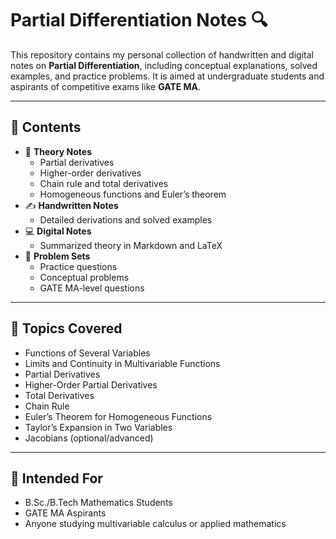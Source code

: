 # Partial Differentiation Notes 🔍

This repository contains my personal collection of handwritten and digital notes on **Partial Differentiation**, including conceptual explanations, solved examples, and practice problems. It is aimed at undergraduate students and aspirants of competitive exams like **GATE MA**.

---

## 📂 Contents

- 📘 **Theory Notes**
  - Partial derivatives
  - Higher-order derivatives
  - Chain rule and total derivatives
  - Homogeneous functions and Euler’s theorem
- ✍️ **Handwritten Notes**
  - Detailed derivations and solved examples
- 💻 **Digital Notes**
  - Summarized theory in Markdown and LaTeX
- 🧠 **Problem Sets**
  - Practice questions
  - Conceptual problems
  - GATE MA-level questions

---

## 📌 Topics Covered

- Functions of Several Variables
- Limits and Continuity in Multivariable Functions
- Partial Derivatives
- Higher-Order Partial Derivatives
- Total Derivatives
- Chain Rule
- Euler’s Theorem for Homogeneous Functions
- Taylor’s Expansion in Two Variables
- Jacobians (optional/advanced)

---

## 🎯 Intended For

- B.Sc./B.Tech Mathematics Students  
- GATE MA Aspirants  
- Anyone studying multivariable calculus or applied mathematics

